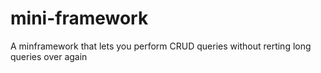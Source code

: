 # mini-framework
A minframework that lets you perform CRUD queries without rerting long queries over again
